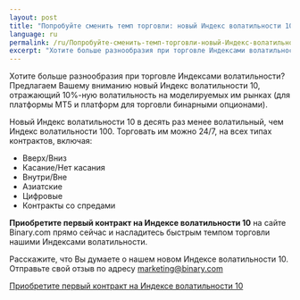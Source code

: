 ```yaml
---
layout: post
title: "Попробуйте сменить темп торговли: новый Индекс волатильности 10"
language: ru
permalink: /ru/Попробуйте-сменить-темп-торговли-новый-Индекс-волатильности-10/
excerpt: "Хотите больше разнообразия при торговле Индексами волатильности? Предлагаем Вашему вниманию новый Индекс волатильности 10, отражающий 10%-ную волатильность на моделируемых им рынках..."
---
```

Хотите больше разнообразия при торговле Индексами волатильности? Предлагаем Вашему вниманию новый Индекс волатильности 10, отражающий 10%-ную волатильность на моделируемых им рынках (для платформы MT5 и платформ для торговли бинарными опционами).

Новый Индекс волатильности 10 в десять раз менее волатильный, чем Индекс волатильности 100. Торговать им можно 24/7, на всех типах контрактов, включая:

<ul class="bullet">
<li>Вверх/Вниз</li>
<li>Касание/Нет касания</li>
<li>Внутри/Вне</li>
<li>Азиатские</li>
<li>Цифровые</li>
<li>Контракты со спредами</li>
</ul>

<strong>Приобретите первый контракт на Индексе волатильности 10</strong> на сайте Binary.com прямо сейчас и насладитесь быстрым темпом торговли нашими Индексами волатильности.

Расскажите, что Вы думаете о нашем новом Индексе волатильности 10. Отправьте свой отзыв по адресу <a href="mailto:marketing@binary.com">marketing@binary.com</a>
 
<p class="p--action"><a class="button" href="http://info.binary.com/2f0hr24"><span>Приобретите первый контракт на Индексе волатильности 10</span></a></p>

